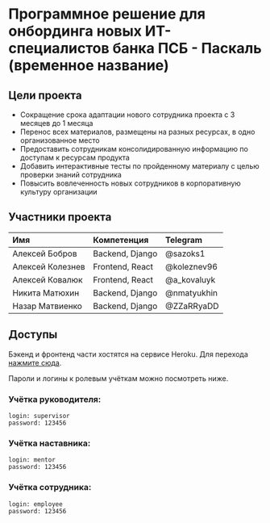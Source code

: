 # Программное решение для онбординга новых ИТ-специалистов банка ПСБ - Паскаль (временное название)

## Цели проекта

* Сокращение срока адаптации нового сотрудника проекта с 3 месяцев до 1 месяца
* Перенос всех материалов, размещены на разных ресурсах, в одно организованное место
* Предоставить сотрудникам консолидированную информацию по доступам к ресурсам продукта
* Добавить интерактивные тесты по пройденному материалу с целью проверки знаний сотрудника
* Повысить вовлеченность новых сотрудников в корпоративную культуру организации

## Участники проекта

| Имя              |         Компетенция         | Telegram    |
|:-----------------|:----------------------------|:------------|
| Алексей Бобров   | Backend, Django             | @sazoks1    |
| Алексей Колезнев | Frontend, React             | @koleznev96 |
| Алексей Ковалюк  | Frontend, React             | @a_kovaluyk |
| Никита Матюхин   | Backend, Django             | @nmatyukhin |
| Назар Матвиенко  | Backend, Django             | @ZZaRRyaDD  |

## Доступы

Бэкенд и фронтенд части хостятся на сервисе Heroku. Для
перехода [нажмите сюда](https://backend-final-cp-21.herokuapp.com/ "Задеплоенная версия").

Пароли и логины к ролевым учёткам можно посмотреть ниже.

### Учётка руководителя:

```
login: supervisor
password: 123456
```

### Учётка наставника:

```
login: mentor
password: 123456
```

### Учётка сотрудника:

```
login: employee
password: 123456
```
